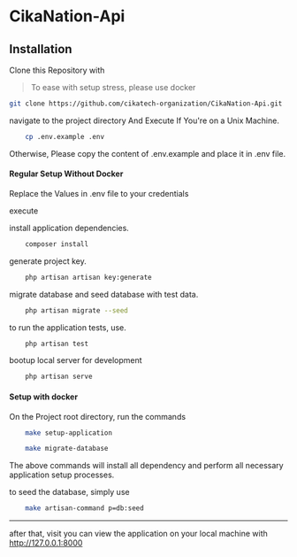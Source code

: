 # CikaNation-Api

## Installation
<p>Clone this Repository with</p>

> To ease with setup stress, please use docker

```bash
git clone https://github.com/cikatech-organization/CikaNation-Api.git 
```
navigate to the project directory And Execute If You're on a
Unix Machine.

```bash
    cp .env.example .env
```

Otherwise, Please copy the content of .env.example and place it in .env
file.

#### Regular Setup Without Docker

Replace the Values in .env file to your credentials

execute

install application dependencies.
```bash
    composer install
```
generate project key.
```bash
    php artisan artisan key:generate
```
migrate database and seed database with test data.
```bash
    php artisan migrate --seed
```
to run the application tests, use.
```bash
    php artisan test
```
bootup local server for development
```bash
    php artisan serve
```

#### Setup with docker
<p>On the Project root directory, run the commands</p>

```bash
    make setup-application
```
```bash
    make migrate-database
```
The above commands will install all dependency and perform all necessary
application setup processes.

to seed the database, simply use
```bash
    make artisan-command p=db:seed
```
<hr>


after that, visit you can view the application on your local machine
with http://127.0.0.1:8000
